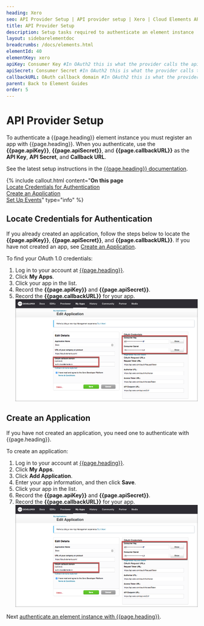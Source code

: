 ```yaml
---
heading: Xero
seo: API Provider Setup | API provider setup | Xero | Cloud Elements API Docs
title: API Provider Setup
description: Setup tasks required to authenticate an element instance
layout: sidebarelementdoc
breadcrumbs: /docs/elements.html
elementId: 40
elementKey: xero
apiKey: Consumer Key #In OAuth2 this is what the provider calls the apiKey, like Client ID, Consumer Key, API Key, or just Key
apiSecret: Consumer Secret #In OAuth2 this is what the provider calls the apiSecret, like Client Secret, Consumer Secret, API Secret, or just Secret
callbackURL: OAuth callback domain #In OAuth2 this is what the provider calls the callbackURL, like Redirect URL, App URL, or just Callback URL
parent: Back to Element Guides
order: 5
---
```


# API Provider Setup

To authenticate a {{page.heading}} element instance you must register an app with {{page.heading}}. When you authenticate, use the **{{page.apiKey}}**, **{{page.apiSecret}}**, and **{{page.callbackURL}}** as the **API Key**, **API Secret**, and **Callback URL**.

See the latest setup instructions in the [{{page.heading}} documentation](https://developer.xero.com/documentation/getting-started/getting-started-guide).

{% include callout.html content="<strong>On this page</strong></br><a href=#locate-credentials-for-authentication>Locate Credentials for Authentication</a></br><a href=#create-an-application>Create an Application</a></br><a href=#set-up-events>Set Up Events</a>" type="info" %}

## Locate Credentials for Authentication

If you already created an application, follow the steps below to locate the **{{page.apiKey}}**, **{{page.apiSecret}}**, and **{{page.callbackURL}}**. If you have not created an app, see [Create an Application](#create-an-application).

To find your OAuth 1.0 credentials:

1. Log in to your account at [{{page.heading}}](https://developer.xero.com).
2. Click **My Apps**.
3. Click your app in the list.
3. Record the **{{page.apiKey}}** and **{{page.apiSecret}}**.
3. Record the **{{page.callbackURL}}** for your app.
![Key secret and URL](img/xero-creds.png)

## Create an Application

If you have not created an application, you need one to authenticate with {{page.heading}}.

To create an application:

1. Log in to your account at [{{page.heading}}](https://developer.xero.com).
2. Click **My Apps**.
2. Click **Add Application**.
3. Enter your app information, and then click **Save**.
3. Click your app in the list.
3. Record the **{{page.apiKey}}** and **{{page.apiSecret}}**.
3. Record the **{{page.callbackURL}}** for your app.
![Key secret and URL](img/xero-creds.png)

Next [authenticate an element instance with {{page.heading}}](authenticate.html).
